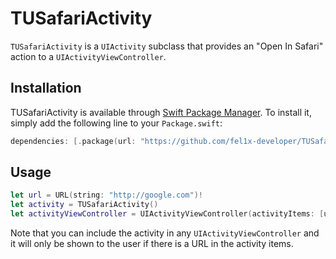 # TUSafariActivity

`TUSafariActivity` is a `UIActivity` subclass that provides an "Open In Safari" action to a `UIActivityViewController`.

## Installation
TUSafariActivity is available through [Swift Package Manager](https://www.swift.org/package-manager/). To install
it, simply add the following line to your `Package.swift`:

```swift
dependencies: [.package(url: "https://github.com/fel1x-developer/TUSafariActivity.git", from: "1.0.0")]
```

## Usage

```swift
let url = URL(string: "http://google.com")!
let activity = TUSafariActivity()
let activityViewController = UIActivityViewController(activityItems: [url], applicationActivities: [activity])
```

Note that you can include the activity in any `UIActivityViewController` and it will only be shown to the user if there is a URL in the activity items.
